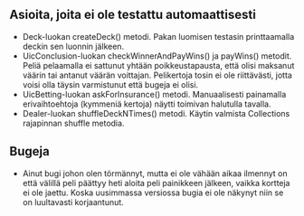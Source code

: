 Asioita, joita ei ole testattu automaattisesti
----------------------------------------------
- Deck-luokan createDeck() metodi. Pakan luomisen testasin printtaamalla deckin sen luonnin jälkeen.
- UicConclusion-luokan checkWinnerAndPayWins() ja payWins() metodit. Peliä pelaamalla ei sattunut yhtään poikkeustapausta, että olisi maksanut
  väärin tai antanut väärän voittajan. Pelikertoja tosin ei ole riittävästi, jotta voisi olla täysin varmistunut että bugeja ei olisi.
- UicBetting-luokan askForInsurance() metodi. Manuaalisesti painamalla erivaihtoehtoja (kymmeniä kertoja) näytti toimivan halutulla tavalla.
- Dealer-luokan shuffleDeckNTimes() metodi. Käytin valmista Collections rajapinnan shuffle metodia.


Bugeja
------
- Ainut bugi johon olen törmännyt, mutta ei ole vähään aikaa ilmennyt on että välillä peli päättyy heti aloita peli painikkeen jälkeen, vaikka
  kortteja ei ole jaettu. Koska uusimmassa versiossa bugia ei ole näkynyt niin se on luultavasti korjaantunut.
